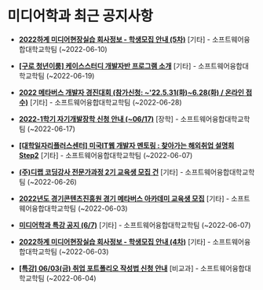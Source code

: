 # 미디어학과 최근 공지사항

* **[2022하계 미디어현장실습 회사정보 - 학생모집 안내 (5차)](https://media.ajou.ac.kr/media/board/board01.jsp?mode=view&amp;article_no=229881&amp;board_wrapper=%2Fmedia%2Fboard%2Fboard01.jsp&amp;pager.offset=0&amp;board_no=304)**
 [기타] - 소프트웨어융합대학교학팀 (~2022-06-10)

* **[[구로 청년이룸] 케이스스터디 개발자반 프로그램 소개](https://media.ajou.ac.kr/media/board/board01.jsp?mode=view&amp;article_no=229877&amp;board_wrapper=%2Fmedia%2Fboard%2Fboard01.jsp&amp;pager.offset=0&amp;board_no=304)**
 [기타] - 소프트웨어융합대학교학팀 (~2022-06-19)

* **[2022 메타버스 개발자 경진대회 (참가신청: ~&#x27;22.5.31(화)~6.28(화) / 온라인 접수)](https://media.ajou.ac.kr/media/board/board01.jsp?mode=view&amp;article_no=229871&amp;board_wrapper=%2Fmedia%2Fboard%2Fboard01.jsp&amp;pager.offset=0&amp;board_no=304)**
 [기타] - 소프트웨어융합대학교학팀 (~2022-06-28)

* **[2022-1학기 자기개발장학 신청 안내 (~06/17)﻿](https://media.ajou.ac.kr/media/board/board01.jsp?mode=view&amp;article_no=229852&amp;board_wrapper=%2Fmedia%2Fboard%2Fboard01.jsp&amp;pager.offset=0&amp;board_no=304)**
 [장학] - 소프트웨어융합대학교학팀 (~2022-06-17)

* **[[대학일자리플러스센터] 미국IT웹 개발자 멘토링 : 찾아가는 해외취업 설명회 Step2](https://media.ajou.ac.kr/media/board/board01.jsp?mode=view&amp;article_no=229839&amp;board_wrapper=%2Fmedia%2Fboard%2Fboard01.jsp&amp;pager.offset=0&amp;board_no=304)**
 [기타] - 소프트웨어융합대학교학팀 (~2022-06-07)

* **[(주)디랩 코딩강사 전문가과정 2기 교육생 모집 건](https://media.ajou.ac.kr/media/board/board01.jsp?mode=view&amp;article_no=229816&amp;board_wrapper=%2Fmedia%2Fboard%2Fboard01.jsp&amp;pager.offset=0&amp;board_no=304)**
 [기타] - 소프트웨어융합대학교학팀 (~2022-06-26)

* **[2022년도 경기콘텐츠진흥원 경기 메타버스 아카데미 교육생 모집](https://media.ajou.ac.kr/media/board/board01.jsp?mode=view&amp;article_no=229815&amp;board_wrapper=%2Fmedia%2Fboard%2Fboard01.jsp&amp;pager.offset=0&amp;board_no=304)**
 [기타] - 소프트웨어융합대학교학팀 (~2022-06-03)

* **[미디어학과 특강 공지 (6/7)](https://media.ajou.ac.kr/media/board/board01.jsp?mode=view&amp;article_no=229789&amp;board_wrapper=%2Fmedia%2Fboard%2Fboard01.jsp&amp;pager.offset=0&amp;board_no=304)**
 [기타] - 소프트웨어융합대학교학팀 (~2022-06-07)

* **[2022하계 미디어현장실습 회사정보 - 학생모집 안내 (4차)](https://media.ajou.ac.kr/media/board/board01.jsp?mode=view&amp;article_no=229756&amp;board_wrapper=%2Fmedia%2Fboard%2Fboard01.jsp&amp;pager.offset=0&amp;board_no=304)**
 [기타] - 소프트웨어융합대학교학팀 (~2022-06-03)

* **[[특강] 06/03(금) 취업 포트폴리오 작성법 신청 안내](https://media.ajou.ac.kr/media/board/board01.jsp?mode=view&amp;article_no=229745&amp;board_wrapper=%2Fmedia%2Fboard%2Fboard01.jsp&amp;pager.offset=0&amp;board_no=304)**
 [비교과] - 소프트웨어융합대학교학팀 (~2022-06-04)

